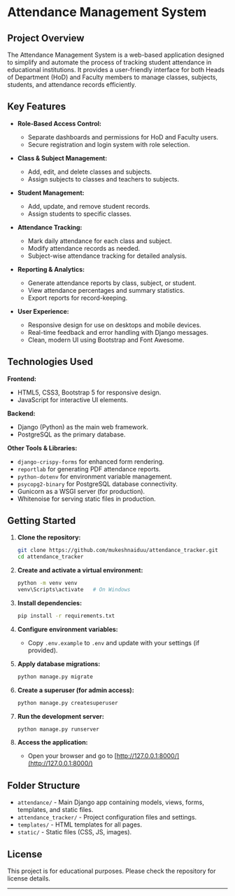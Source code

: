 # Attendance Management System

## Project Overview

The Attendance Management System is a web-based application designed to simplify and automate the process of tracking student attendance in educational institutions. It provides a user-friendly interface for both Heads of Department (HoD) and Faculty members to manage classes, subjects, students, and attendance records efficiently.

## Key Features

- **Role-Based Access Control:**

  - Separate dashboards and permissions for HoD and Faculty users.
  - Secure registration and login system with role selection.

- **Class & Subject Management:**

  - Add, edit, and delete classes and subjects.
  - Assign subjects to classes and teachers to subjects.

- **Student Management:**

  - Add, update, and remove student records.
  - Assign students to specific classes.

- **Attendance Tracking:**

  - Mark daily attendance for each class and subject.
  - Modify attendance records as needed.
  - Subject-wise attendance tracking for detailed analysis.

- **Reporting & Analytics:**

  - Generate attendance reports by class, subject, or student.
  - View attendance percentages and summary statistics.
  - Export reports for record-keeping.

- **User Experience:**
  - Responsive design for use on desktops and mobile devices.
  - Real-time feedback and error handling with Django messages.
  - Clean, modern UI using Bootstrap and Font Awesome.

## Technologies Used

**Frontend:**

- HTML5, CSS3, Bootstrap 5 for responsive design.
- JavaScript for interactive UI elements.

**Backend:**

- Django (Python) as the main web framework.
- PostgreSQL as the primary database.

**Other Tools & Libraries:**

- `django-crispy-forms` for enhanced form rendering.
- `reportlab` for generating PDF attendance reports.
- `python-dotenv` for environment variable management.
- `psycopg2-binary` for PostgreSQL database connectivity.
- Gunicorn as a WSGI server (for production).
- Whitenoise for serving static files in production.

## Getting Started

1. **Clone the repository:**

   ```sh
   git clone https://github.com/mukeshnaiduu/attendance_tracker.git
   cd attendance_tracker
   ```

2. **Create and activate a virtual environment:**

   ```sh
   python -m venv venv
   venv\Scripts\activate   # On Windows
   ```

3. **Install dependencies:**

   ```sh
   pip install -r requirements.txt
   ```

4. **Configure environment variables:**

   - Copy `.env.example` to `.env` and update with your settings (if provided).

5. **Apply database migrations:**

   ```sh
   python manage.py migrate
   ```

6. **Create a superuser (for admin access):**

   ```sh
   python manage.py createsuperuser
   ```

7. **Run the development server:**

   ```sh
   python manage.py runserver
   ```

8. **Access the application:**
   - Open your browser and go to [http://127.0.0.1:8000/](http://127.0.0.1:8000/)

## Folder Structure

- `attendance/` - Main Django app containing models, views, forms, templates, and static files.
- `attendance_tracker/` - Project configuration files and settings.
- `templates/` - HTML templates for all pages.
- `static/` - Static files (CSS, JS, images).

## License

This project is for educational purposes. Please check the repository for license details.

---
